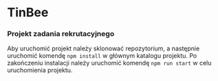 # TinBee

### Projekt zadania rekrutacyjnego

Aby uruchomić projekt należy sklonować repozytorium, a następnie uruchomić komendę `npm install` w głównym katalogu projektu. Po zakończeniu instalacji należy uruchomić komendę `npm run start` w celu uruchomienia projektu.
